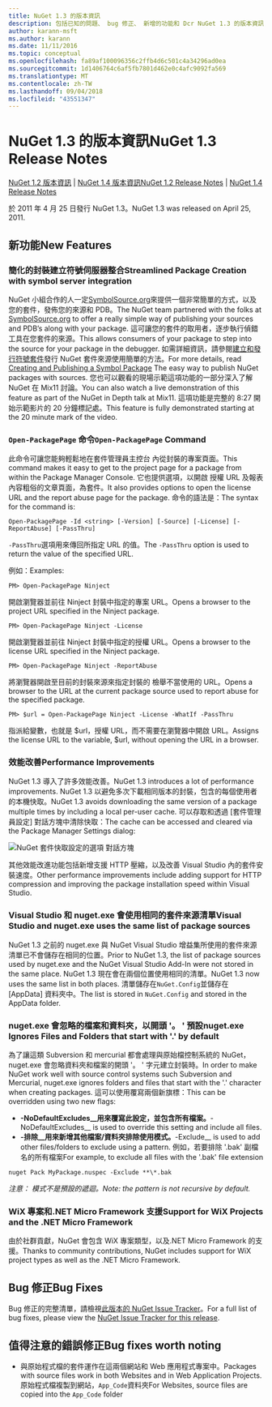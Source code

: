 ```yaml
---
title: NuGet 1.3 的版本資訊
description: 包括已知的問題、 bug 修正、 新增的功能和 Dcr NuGet 1.3 的版本資訊。
author: karann-msft
ms.author: karann
ms.date: 11/11/2016
ms.topic: conceptual
ms.openlocfilehash: fa89af100096356c2ffb4d6c501c4a34296ad0ea
ms.sourcegitcommit: 1d1406764c6af5fb7801d462e0c4afc9092fa569
ms.translationtype: MT
ms.contentlocale: zh-TW
ms.lasthandoff: 09/04/2018
ms.locfileid: "43551347"
---
```

# <a name="nuget-13-release-notes"></a><span data-ttu-id="41175-103">NuGet 1.3 的版本資訊</span><span class="sxs-lookup"><span data-stu-id="41175-103">NuGet 1.3 Release Notes</span></span>

<span data-ttu-id="41175-104">[NuGet 1.2 版本資訊](../release-notes/nuget-1.2.md) | [NuGet 1.4 版本資訊](../release-notes/nuget-1.4.md)</span><span class="sxs-lookup"><span data-stu-id="41175-104">[NuGet 1.2 Release Notes](../release-notes/nuget-1.2.md) | [NuGet 1.4 Release Notes](../release-notes/nuget-1.4.md)</span></span>

<span data-ttu-id="41175-105">於 2011 年 4 月 25 日發行 NuGet 1.3。</span><span class="sxs-lookup"><span data-stu-id="41175-105">NuGet 1.3 was released on April 25, 2011.</span></span>

## <a name="new-features"></a><span data-ttu-id="41175-106">新功能</span><span class="sxs-lookup"><span data-stu-id="41175-106">New Features</span></span>

### <a name="streamlined-package-creation-with-symbol-server-integration"></a><span data-ttu-id="41175-107">簡化的封裝建立符號伺服器整合</span><span class="sxs-lookup"><span data-stu-id="41175-107">Streamlined Package Creation with symbol server integration</span></span>

<span data-ttu-id="41175-108">NuGet 小組合作的人一定[SymbolSource.org](http://www.symbolsource.org/)來提供一個非常簡單的方式，以及您的套件，發佈您的來源和 PDB。</span><span class="sxs-lookup"><span data-stu-id="41175-108">The NuGet team partnered with the folks at [SymbolSource.org](http://www.symbolsource.org/) to offer a really simple way of publishing your sources and PDB’s along with your package.</span></span> <span data-ttu-id="41175-109">這可讓您的套件的取用者，逐步執行偵錯工具在您套件的來源。</span><span class="sxs-lookup"><span data-stu-id="41175-109">This allows consumers of your package to step into the source for your package in the debugger.</span></span> <span data-ttu-id="41175-110">如需詳細資訊，請參閱[建立和發行符號套件](../create-packages/symbol-packages.md)發行 NuGet 套件來源使用簡單的方法。</span><span class="sxs-lookup"><span data-stu-id="41175-110">For more details, read [Creating and Publishing a Symbol Package](../create-packages/symbol-packages.md) The easy way to publish NuGet packages with sources.</span></span> <span data-ttu-id="41175-111">您也可以觀看的現場示範這項功能的一部分深入了解 NuGet 在 Mix11 討論。</span><span class="sxs-lookup"><span data-stu-id="41175-111">You can also watch a live demonstration of this feature as part of the NuGet in Depth talk at Mix11.</span></span> <span data-ttu-id="41175-112">這項功能是完整的 8:27 開始示範影片的 20 分鐘標記處。</span><span class="sxs-lookup"><span data-stu-id="41175-112">This feature is fully demonstrated starting at the 20 minute mark of the video.</span></span>

### <a name="open-packagepage-command"></a><span data-ttu-id="41175-113">`Open-PackagePage` 命令</span><span class="sxs-lookup"><span data-stu-id="41175-113">`Open-PackagePage` Command</span></span>

<span data-ttu-id="41175-114">此命令可讓您能夠輕鬆地在套件管理員主控台 內從封裝的專案頁面。</span><span class="sxs-lookup"><span data-stu-id="41175-114">This command makes it easy to get to the project page for a package from within the Package Manager Console.</span></span> <span data-ttu-id="41175-115">它也提供選項，以開啟 授權 URL 及報表內容粗俗的文章頁面，為套件。</span><span class="sxs-lookup"><span data-stu-id="41175-115">It also provides options to open the license URL and the report abuse page for the package.</span></span>
<span data-ttu-id="41175-116">命令的語法是：</span><span class="sxs-lookup"><span data-stu-id="41175-116">The syntax for the command is:</span></span>

    Open-PackagePage -Id <string> [-Version] [-Source] [-License] [-ReportAbuse] [-PassThru]

<span data-ttu-id="41175-117">`-PassThru`選項用來傳回所指定 URL 的值。</span><span class="sxs-lookup"><span data-stu-id="41175-117">The `-PassThru` option is used to return the value of the specified URL.</span></span>

<span data-ttu-id="41175-118">例如：</span><span class="sxs-lookup"><span data-stu-id="41175-118">Examples:</span></span>

    PM> Open-PackagePage Ninject

<span data-ttu-id="41175-119">開啟瀏覽器並前往 Ninject 封裝中指定的專案 URL。</span><span class="sxs-lookup"><span data-stu-id="41175-119">Opens a browser to the project URL specified in the Ninject package.</span></span>

    PM> Open-PackagePage Ninject -License

<span data-ttu-id="41175-120">開啟瀏覽器並前往 Ninject 封裝中指定的授權 URL。</span><span class="sxs-lookup"><span data-stu-id="41175-120">Opens a browser to the license URL specified in the Ninject package.</span></span>

    PM> Open-PackagePage Ninject -ReportAbuse

<span data-ttu-id="41175-121">將瀏覽器開啟至目前的封裝來源來指定封裝的 檢舉不當使用的 URL。</span><span class="sxs-lookup"><span data-stu-id="41175-121">Opens a browser to the URL at the current package source used to report abuse for the specified package.</span></span>

    PM> $url = Open-PackagePage Ninject -License -WhatIf -PassThru

<span data-ttu-id="41175-122">指派給變數，也就是 $url，授權 URL，而不需要在瀏覽器中開啟 URL。</span><span class="sxs-lookup"><span data-stu-id="41175-122">Assigns the license URL to the variable, $url, without opening the URL in a browser.</span></span>

### <a name="performance-improvements"></a><span data-ttu-id="41175-123">效能改善</span><span class="sxs-lookup"><span data-stu-id="41175-123">Performance Improvements</span></span>

<span data-ttu-id="41175-124">NuGet 1.3 導入了許多效能改善。</span><span class="sxs-lookup"><span data-stu-id="41175-124">NuGet 1.3 introduces a lot of performance improvements.</span></span> <span data-ttu-id="41175-125">NuGet 1.3 以避免多次下載相同版本的封裝，包含的每個使用者的本機快取。</span><span class="sxs-lookup"><span data-stu-id="41175-125">NuGet 1.3 avoids downloading the same version of a package multiple times by including a local per-user cache.</span></span> <span data-ttu-id="41175-126">可以存取和透過 [套件管理員設定] 對話方塊中清除快取：</span><span class="sxs-lookup"><span data-stu-id="41175-126">The cache can be accessed and cleared via the Package Manager Settings dialog:</span></span>

![NuGet 套件快取設定的選項 對話方塊](./media/nuget-options.png)

<span data-ttu-id="41175-128">其他效能改進功能包括新增支援 HTTP 壓縮，以及改善 Visual Studio 內的套件安裝速度。</span><span class="sxs-lookup"><span data-stu-id="41175-128">Other performance improvements include adding support for HTTP compression and improving the package installation speed within Visual Studio.</span></span>

### <a name="visual-studio-and-nugetexe-uses-the-same-list-of-package-sources"></a><span data-ttu-id="41175-129">Visual Studio 和 nuget.exe 會使用相同的套件來源清單</span><span class="sxs-lookup"><span data-stu-id="41175-129">Visual Studio and nuget.exe uses the same list of package sources</span></span>

<span data-ttu-id="41175-130">NuGet 1.3 之前的 nuget.exe 與 NuGet Visual Studio 增益集所使用的套件來源清單已不會儲存在相同的位置。</span><span class="sxs-lookup"><span data-stu-id="41175-130">Prior to NuGet 1.3, the list of package sources used by nuget.exe and the NuGet Visual Studio Add-In were not stored in the same place.</span></span> <span data-ttu-id="41175-131">NuGet 1.3 現在會在兩個位置使用相同的清單。</span><span class="sxs-lookup"><span data-stu-id="41175-131">NuGet 1.3 now uses the same list in both places.</span></span> <span data-ttu-id="41175-132">清單儲存在`NuGet.Config`並儲存在 [AppData] 資料夾中。</span><span class="sxs-lookup"><span data-stu-id="41175-132">The list is stored in `NuGet.Config` and stored in the AppData folder.</span></span>

### <a name="nugetexe-ignores-files-and-folders-that-start-with--by-default"></a><span data-ttu-id="41175-133">nuget.exe 會忽略的檔案和資料夾，以開頭 '。 ' 預設</span><span class="sxs-lookup"><span data-stu-id="41175-133">nuget.exe Ignores Files and Folders that start with '.' by default</span></span>

<span data-ttu-id="41175-134">為了讓這類 Subversion 和 mercurial 都會處理與原始檔控制系統的 NuGet，nuget.exe 會忽略資料夾和檔案的開頭 '。 ' 字元建立封裝時。</span><span class="sxs-lookup"><span data-stu-id="41175-134">In order to make NuGet work well with source control systems such Subversion and Mercurial, nuget.exe ignores folders and files that start with the '.' character when creating packages.</span></span> <span data-ttu-id="41175-135">這可以使用覆寫兩個新旗標：</span><span class="sxs-lookup"><span data-stu-id="41175-135">This can be overridden using two new flags:</span></span>

* <span data-ttu-id="41175-136">__-NoDefaultExcludes__用來覆寫此設定，並包含所有檔案。</span><span class="sxs-lookup"><span data-stu-id="41175-136">__-NoDefaultExcludes__ is used to override this setting and include all files.</span></span>
* <span data-ttu-id="41175-137">__-排除__用來新增其他檔案/資料夾排除使用模式。</span><span class="sxs-lookup"><span data-stu-id="41175-137">__-Exclude__ is used to add other files/folders to exclude using a pattern.</span></span> <span data-ttu-id="41175-138">例如，若要排除 '.bak' 副檔名的所有檔案</span><span class="sxs-lookup"><span data-stu-id="41175-138">For example, to exclude all files with the '.bak' file extension</span></span>

```
nuget Pack MyPackage.nuspec -Exclude **\*.bak
```  

<span data-ttu-id="41175-139">_注意： 模式不是預設的遞迴。_</span><span class="sxs-lookup"><span data-stu-id="41175-139">_Note: the pattern is not recursive by default._</span></span>

### <a name="support-for-wix-projects-and-the-net-micro-framework"></a><span data-ttu-id="41175-140">WiX 專案和.NET Micro Framework 支援</span><span class="sxs-lookup"><span data-stu-id="41175-140">Support for WiX Projects and the .NET Micro Framework</span></span>

<span data-ttu-id="41175-141">由於社群貢獻，NuGet 會包含 WiX 專案類型，以及.NET Micro Framework 的支援。</span><span class="sxs-lookup"><span data-stu-id="41175-141">Thanks to community contributions, NuGet includes support for WiX project types as well as the .NET Micro Framework.</span></span>

## <a name="bug-fixes"></a><span data-ttu-id="41175-142">Bug 修正</span><span class="sxs-lookup"><span data-stu-id="41175-142">Bug Fixes</span></span>

<span data-ttu-id="41175-143">Bug 修正的完整清單，請檢視[此版本的 NuGet Issue Tracker](http://nuget.codeplex.com/workitem/list/advanced?keyword=&status=All&type=All&priority=All&release=NuGet%201.3&assignedTo=All&component=All&sortField=LastUpdatedDate&sortDirection=Descending&page=0)。</span><span class="sxs-lookup"><span data-stu-id="41175-143">For a full list of bug fixes, please view the [NuGet Issue Tracker for this release](http://nuget.codeplex.com/workitem/list/advanced?keyword=&status=All&type=All&priority=All&release=NuGet%201.3&assignedTo=All&component=All&sortField=LastUpdatedDate&sortDirection=Descending&page=0).</span></span>

## <a name="bug-fixes-worth-noting"></a><span data-ttu-id="41175-144">值得注意的錯誤修正</span><span class="sxs-lookup"><span data-stu-id="41175-144">Bug fixes worth noting</span></span>

* <span data-ttu-id="41175-145">與原始程式檔的套件運作在這兩個網站和 Web 應用程式專案中。</span><span class="sxs-lookup"><span data-stu-id="41175-145">Packages with source files work in both Websites and in Web Application Projects.</span></span>
<span data-ttu-id="41175-146">原始程式檔複製到網站，`App_Code`資料夾</span><span class="sxs-lookup"><span data-stu-id="41175-146">For Websites, source files are copied into the `App_Code` folder</span></span>
